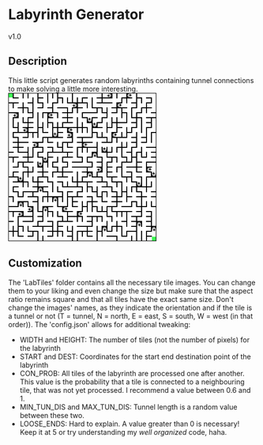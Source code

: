 # Labyrinth Generator
v1.0

## Description
This little script generates random labyrinths containing tunnel connections to make solving a little more interesting.
![Labyrinth](Labyrinth.png)

## Customization
The 'LabTiles' folder contains all the necessary tile images. You can change them to your liking and even change the size but make sure that the aspect ratio remains square and that all tiles have the exact same size. Don't change the images' names, as they indicate the orientation and if the tile is a tunnel or not (T = tunnel, N = north, E = east, S = south, W = west (in that order)).
The 'config.json' allows for additional tweaking:
- WIDTH and HEIGHT: The number of tiles (not the number of pixels) for the labyrinth
- START and DEST: Coordinates for the start end destination point of the labyrinth
- CON_PROB: All tiles of the labyrinth are processed one after another. This value is the probability that a tile is connected to a neighbouring tile, that was not yet processed. I recommend a value between 0.6 and 1.
- MIN_TUN_DIS and MAX_TUN_DIS: Tunnel length is a random value between these two.
- LOOSE_ENDS: Hard to explain. A value greater than 0 is necessary! Keep it at 5 or try understanding my _well organized_ code, haha.
